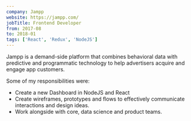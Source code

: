 ```yaml
---
company: Jampp
website: https://jampp.com/
jobTitle: Frontend Developer
from: 2017-08
to: 2018-01
tags: ['React', 'Redux', 'NodeJS']
---
```


Jampp is a demand-side platform that combines behavioral data with predictive and programmatic technology to help advertisers acquire and engage app customers.

Some of my responsibilities were:

- Create a new Dashboard in NodeJS and React
- Create wireframes, prototypes and flows to effectively communicate interactions and design ideas.
- Work alongside with core, data science and product teams.
